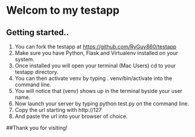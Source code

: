 # Welcom to my testapp

## Getting started..

1. You can fork the testapp at https://github.com/RyGuy860/testapp
2. Make sure you have Python, Flask and Virtualenv installed on your system.
3. Once installed you will open your terminal (Mac Users) cd to your testapp directory.
4. You can then activate venv by typing . venv/bin/activate into the command line.
5. You will notice that (venv) shows up in the terminal byside your user name.
6. Now launch your server by typing python test.py on the command line.
7. Copy the url starting with http://127
8. And paste the url into your browser of choice.

##Thank you for visiting!
